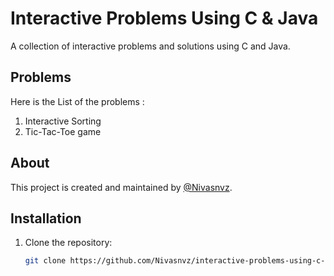# Interactive Problems Using C & Java

A collection of interactive problems and solutions using C and Java.

## Problems

Here is the List of the problems :
<br>

1. Interactive Sorting <br>
2. Tic-Tac-Toe game

## About

This project is created and maintained by [@Nivasnvz](https://github.com/Nivasnvz).

## Installation

1. Clone the repository:
   ```bash
   git clone https://github.com/Nivasnvz/interactive-problems-using-c-java.git

